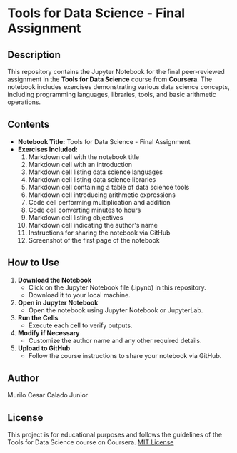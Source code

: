# Tools for Data Science - Final Assignment

## Description

This repository contains the Jupyter Notebook for the final peer-reviewed assignment in the **Tools for Data Science** course from **Coursera**.
The notebook includes exercises demonstrating various data science concepts, including programming languages, libraries, tools, and basic arithmetic operations.

## Contents

- **Notebook Title:** Tools for Data Science - Final Assignment
- **Exercises Included:**
  1. Markdown cell with the notebook title
  2. Markdown cell with an introduction
  3. Markdown cell listing data science languages
  4. Markdown cell listing data science libraries
  5. Markdown cell containing a table of data science tools
  6. Markdown cell introducing arithmetic expressions
  7. Code cell performing multiplication and addition
  8. Code cell converting minutes to hours
  9. Markdown cell listing objectives
  10. Markdown cell indicating the author's name
  11. Instructions for sharing the notebook via GitHub
  12. Screenshot of the first page of the notebook

## How to Use

1. **Download the Notebook**
   - Click on the Jupyter Notebook file (.ipynb) in this repository.
   - Download it to your local machine.
2. **Open in Jupyter Notebook**
   - Open the notebook using Jupyter Notebook or JupyterLab.
3. **Run the Cells**
   - Execute each cell to verify outputs.
4. **Modify if Necessary**
   - Customize the author name and any other required details.
5. **Upload to GitHub**
   - Follow the course instructions to share your notebook via GitHub.

## Author

Murilo Cesar Calado Junior

## License

This project is for educational purposes and follows the guidelines of the Tools for Data Science course on Coursera. [MIT License](./LICENSE)
